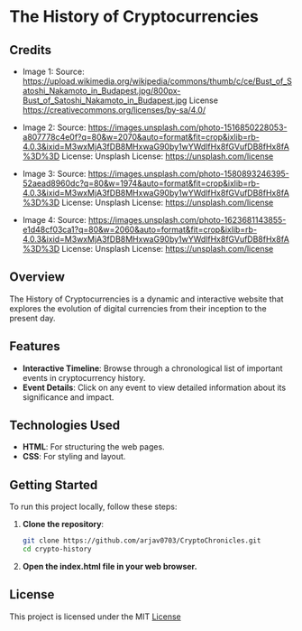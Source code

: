 # The History of Cryptocurrencies
## Credits
- Image 1: Source: https://upload.wikimedia.org/wikipedia/commons/thumb/c/ce/Bust_of_Satoshi_Nakamoto_in_Budapest.jpg/800px-Bust_of_Satoshi_Nakamoto_in_Budapest.jpg License https://creativecommons.org/licenses/by-sa/4.0/

- Image 2: Source: https://images.unsplash.com/photo-1516850228053-a807778c4e0f?q=80&w=2070&auto=format&fit=crop&ixlib=rb-4.0.3&ixid=M3wxMjA3fDB8MHxwaG90by1wYWdlfHx8fGVufDB8fHx8fA%3D%3D License: Unsplash License: https://unsplash.com/license

- Image 3: Source: https://images.unsplash.com/photo-1580893246395-52aead8960dc?q=80&w=1974&auto=format&fit=crop&ixlib=rb-4.0.3&ixid=M3wxMjA3fDB8MHxwaG90by1wYWdlfHx8fGVufDB8fHx8fA%3D%3D License: Unsplash License: https://unsplash.com/license

- Image 4: Source: https://images.unsplash.com/photo-1623681143855-e1d48cf03ca1?q=80&w=2060&auto=format&fit=crop&ixlib=rb-4.0.3&ixid=M3wxMjA3fDB8MHxwaG90by1wYWdlfHx8fGVufDB8fHx8fA%3D%3D License: Unsplash License: https://unsplash.com/license
## Overview
The History of Cryptocurrencies is a dynamic and interactive website that explores the evolution of digital currencies from their inception to the present day.

## Features
- **Interactive Timeline**: Browse through a chronological list of important events in cryptocurrency history.
- **Event Details**: Click on any event to view detailed information about its significance and impact.


## Technologies Used
- **HTML**: For structuring the web pages.
- **CSS**: For styling and layout.


## Getting Started
To run this project locally, follow these steps:

1. **Clone the repository**:
   ```bash
   git clone https://github.com/arjav0703/CryptoChronicles.git
   cd crypto-history
2. **Open the index.html file in your web browser.**

## License
This project is licensed under the MIT [License](LICENSE)
